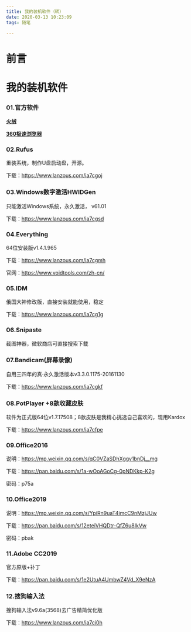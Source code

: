 ```yaml
---
title: 我的装机软件（转）
date: 2020-03-13 10:23:09
tags: 随笔

---
```


# 前言

# 我的装机软件

### 01.官方软件

**[火绒](https://www.huorong.cn/)**

**[360极速浏览器](https://browser.360.cn/ee/)** <!---more--->

### 02.Rufus

重装系统，制作U盘启动盘，开源。

下载：https://www.lanzous.com/ia7cgoj

### 03.Windows数字激活HWIDGen

只能激活Windows系统，永久激活， v61.01

下载：https://www.lanzous.com/ia7cgsd

### 04.Everything

64位安装版v1.4.1.965

下载：https://www.lanzous.com/ia7cgmh

官网：https://www.voidtools.com/zh-cn/

### 05.IDM

俄国大神修改版，直接安装就能使用，稳定

下载：https://www.lanzous.com/ia7cg1g

### 06.Snipaste

截图神器，微软商店可直接搜索下载

### 07.Bandicam(屏幕录像)

自用三四年的真·永久激活版本v3.3.0.1175-20161130

下载：https://www.lanzous.com/ia7cgkf

### 08.PotPlayer +8款收藏皮肤

软件为正式版64位v1.7.17508；8款皮肤是我精心挑选自己喜欢的，现用Kardox

下载：https://www.lanzous.com/ia7cfpe

### 09.Office2016

说明：https://mp.weixin.qq.com/s/qC0VZaSDhXggv1bnDj__mg

下载：https://pan.baidu.com/s/1a-wOoAGoCg-0pNDKkp-K2g

密码：p75a

 

### 10.Office2019

说明：https://mp.weixin.qq.com/s/YpiRn9uaT4imcC9nMzjJUw

下载：https://pan.baidu.com/s/12eteiVHQDtr-QfZ6u8IkVw

密码：pbak

### 11.Adobe CC2019

官方原版+补丁

下载：https://pan.baidu.com/s/1e2UtuA4UmbwZ4Vd_X9eNzA

### 12.搜狗输入法

搜狗输入法v9.6a(3568)去广告精简优化版

下载：https://www.lanzous.com/ia7ci0h